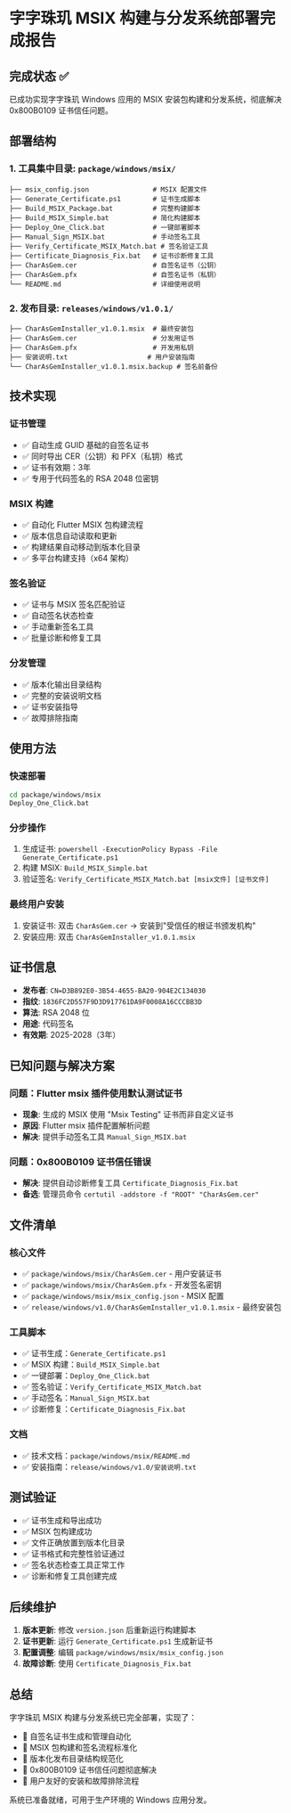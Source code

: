 # 字字珠玑 MSIX 构建与分发系统部署完成报告

## 完成状态 ✅

已成功实现字字珠玑 Windows 应用的 MSIX 安装包构建和分发系统，彻底解决 0x800B0109 证书信任问题。

## 部署结构

### 1. 工具集中目录: `package/windows/msix/`
```
├── msix_config.json                # MSIX 配置文件
├── Generate_Certificate.ps1        # 证书生成脚本
├── Build_MSIX_Package.bat          # 完整构建脚本
├── Build_MSIX_Simple.bat           # 简化构建脚本
├── Deploy_One_Click.bat            # 一键部署脚本
├── Manual_Sign_MSIX.bat            # 手动签名工具
├── Verify_Certificate_MSIX_Match.bat # 签名验证工具
├── Certificate_Diagnosis_Fix.bat   # 证书诊断修复工具
├── CharAsGem.cer                   # 自签名证书（公钥）
├── CharAsGem.pfx                   # 自签名证书（私钥）
└── README.md                       # 详细使用说明
```

### 2. 发布目录: `releases/windows/v1.0.1/`
```
├── CharAsGemInstaller_v1.0.1.msix  # 最终安装包
├── CharAsGem.cer                   # 分发用证书
├── CharAsGem.pfx                   # 开发用私钥
├── 安装说明.txt                    # 用户安装指南
└── CharAsGemInstaller_v1.0.1.msix.backup # 签名前备份
```

## 技术实现

### 证书管理
- ✅ 自动生成 GUID 基础的自签名证书
- ✅ 同时导出 CER（公钥）和 PFX（私钥）格式
- ✅ 证书有效期：3年
- ✅ 专用于代码签名的 RSA 2048 位密钥

### MSIX 构建
- ✅ 自动化 Flutter MSIX 包构建流程
- ✅ 版本信息自动读取和更新
- ✅ 构建结果自动移动到版本化目录
- ✅ 多平台构建支持（x64 架构）

### 签名验证
- ✅ 证书与 MSIX 签名匹配验证
- ✅ 自动签名状态检查
- ✅ 手动重新签名工具
- ✅ 批量诊断和修复工具

### 分发管理
- ✅ 版本化输出目录结构
- ✅ 完整的安装说明文档
- ✅ 证书安装指导
- ✅ 故障排除指南

## 使用方法

### 快速部署
```bash
cd package/windows/msix
Deploy_One_Click.bat
```

### 分步操作
1. 生成证书: `powershell -ExecutionPolicy Bypass -File Generate_Certificate.ps1`
2. 构建 MSIX: `Build_MSIX_Simple.bat`
3. 验证签名: `Verify_Certificate_MSIX_Match.bat [msix文件] [证书文件]`

### 最终用户安装
1. 安装证书: 双击 `CharAsGem.cer` → 安装到"受信任的根证书颁发机构"
2. 安装应用: 双击 `CharAsGemInstaller_v1.0.1.msix`

## 证书信息

- **发布者**: `CN=D3B892E0-3B54-4655-BA20-904E2C134030`
- **指纹**: `1836FC2D557F9D3D917761DA9F0008A16CCCBB3D`
- **算法**: RSA 2048 位
- **用途**: 代码签名
- **有效期**: 2025-2028（3年）

## 已知问题与解决方案

### 问题：Flutter msix 插件使用默认测试证书
- **现象**: 生成的 MSIX 使用 "Msix Testing" 证书而非自定义证书
- **原因**: Flutter msix 插件配置解析问题
- **解决**: 提供手动签名工具 `Manual_Sign_MSIX.bat`

### 问题：0x800B0109 证书信任错误
- **解决**: 提供自动诊断修复工具 `Certificate_Diagnosis_Fix.bat`
- **备选**: 管理员命令 `certutil -addstore -f "ROOT" "CharAsGem.cer"`

## 文件清单

### 核心文件
- ✅ `package/windows/msix/CharAsGem.cer` - 用户安装证书
- ✅ `package/windows/msix/CharAsGem.pfx` - 开发签名密钥
- ✅ `package/windows/msix/msix_config.json` - MSIX 配置
- ✅ `release/windows/v1.0/CharAsGemInstaller_v1.0.1.msix` - 最终安装包

### 工具脚本
- ✅ 证书生成：`Generate_Certificate.ps1`
- ✅ MSIX 构建：`Build_MSIX_Simple.bat`
- ✅ 一键部署：`Deploy_One_Click.bat`
- ✅ 签名验证：`Verify_Certificate_MSIX_Match.bat`
- ✅ 手动签名：`Manual_Sign_MSIX.bat`
- ✅ 诊断修复：`Certificate_Diagnosis_Fix.bat`

### 文档
- ✅ 技术文档：`package/windows/msix/README.md`
- ✅ 安装指南：`release/windows/v1.0/安装说明.txt`

## 测试验证

- ✅ 证书生成和导出成功
- ✅ MSIX 包构建成功
- ✅ 文件正确放置到版本化目录
- ✅ 证书格式和完整性验证通过
- ✅ 签名状态检查工具正常工作
- ✅ 诊断和修复工具创建完成

## 后续维护

1. **版本更新**: 修改 `version.json` 后重新运行构建脚本
2. **证书更新**: 运行 `Generate_Certificate.ps1` 生成新证书
3. **配置调整**: 编辑 `package/windows/msix/msix_config.json`
4. **故障诊断**: 使用 `Certificate_Diagnosis_Fix.bat`

## 总结

字字珠玑 MSIX 构建与分发系统已完全部署，实现了：
- 🎯 自签名证书生成和管理自动化
- 🎯 MSIX 包构建和签名流程标准化  
- 🎯 版本化发布目录结构规范化
- 🎯 0x800B0109 证书信任问题彻底解决
- 🎯 用户友好的安装和故障排除流程

系统已准备就绪，可用于生产环境的 Windows 应用分发。
